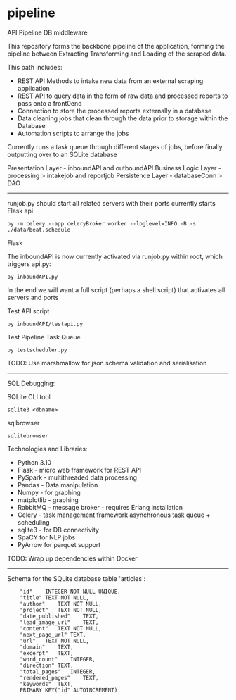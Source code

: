 # pipeline
 API Pipeline DB middleware


This repository forms the backbone pipeline of the application, forming the pipeline between Extracting Transforming and Loading of the scraped data.

This path includes:
- REST API Methods to intake new data from an external scraping application
- REST API to query data in the form of raw data and processed reports to pass onto a front0end
- Connection to store the processed reports externally in a database
- Data cleaning jobs that clean through the data prior to storage within the Database
- Automation scripts to arrange the jobs

Currently runs a task queue through different stages of jobs, before finally outputting over to an
SQLite database

Presentation Layer - inboundAPI and outboundAPI
Business Logic Layer - processing > intakejob and reportjob
Persistence Layer - databaseConn > DAO

-----

runjob.py should start all related servers with their ports
currently starts Flask api

`py -m celery --app celeryBroker worker --loglevel=INFO -B -s ./data/beat.schedule`

Flask 

The inboundAPI is now currently activated via runjob.py within root, which triggers api.py:

`py inboundAPI.py`

In the end we will want a full script (perhaps a shell script) that activates all servers and ports

Test API script 

`py inboundAPI/testapi.py`

Test Pipeline Task Queue

`py testscheduler.py`

TODO: Use marshmallow for json schema validation and serialisation

-----

SQL Debugging:

SQLite CLI tool

`sqlite3 <dbname>` 

sqlbrowser

`sqlitebrowser`

Technologies and Libraries:
- Python 3.10
- Flask - micro web framework for REST API
- PySpark - multithreaded data processing
- Pandas - Data manipulation
- Numpy - for graphing
- matplotlib - graphing
- RabbitMQ - message broker - requires Erlang installation
- Celery - task management framework asynchronous task queue + scheduling
- sqlite3 - for DB connectivity
- SpaCY for NLP jobs
- PyArrow for parquet support

TODO: Wrap up dependencies within Docker

------


Schema for the SQLite database table 'articles':
```
	"id"	INTEGER NOT NULL UNIQUE,
	"title"	TEXT NOT NULL,
	"author"	TEXT NOT NULL,
	"project"	TEXT NOT NULL,
	"date_published"	TEXT,
	"lead_image_url"	TEXT,
	"content"	TEXT NOT NULL,
	"next_page_url"	TEXT,
	"url"	TEXT NOT NULL,
	"domain"	TEXT,
	"excerpt"	TEXT,
	"word_count"	INTEGER,
	"direction"	TEXT,
	"total_pages"	INTEGER,
	"rendered_pages"	TEXT,
	"keywords"	TEXT,
	PRIMARY KEY("id" AUTOINCREMENT)
```